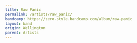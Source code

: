 ```yaml
---
title: Raw Panic
permalink: /artists/raw_panic/
bandcamp: https://zero-style.bandcamp.com/album/raw-panic
layout: band
origin: Wellington
parent: Artists
---
```


